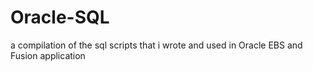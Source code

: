 # Oracle-SQL
a compilation of the sql scripts that i wrote and used in Oracle EBS and Fusion application
